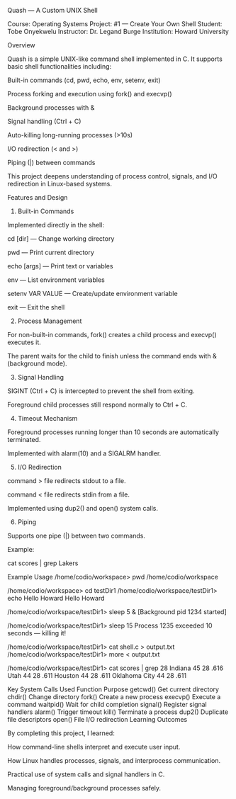 Quash — A Custom UNIX Shell

Course: Operating Systems
Project: #1 — Create Your Own Shell
Student: Tobe Onyekwelu
Instructor: Dr. Legand Burge
Institution: Howard University

 Overview

Quash is a simple UNIX-like command shell implemented in C.
It supports basic shell functionalities including:

Built-in commands (cd, pwd, echo, env, setenv, exit)

Process forking and execution using fork() and execvp()

Background processes with &

Signal handling (Ctrl + C)

Auto-killing long-running processes (>10s)

I/O redirection (< and >)

Piping (|) between commands

This project deepens understanding of process control, signals, and I/O redirection in Linux-based systems.

 Features and Design
1. Built-in Commands

Implemented directly in the shell:

cd [dir] — Change working directory

pwd — Print current directory

echo [args] — Print text or variables

env — List environment variables

setenv VAR VALUE — Create/update environment variable

exit — Exit the shell

2. Process Management

For non-built-in commands, fork() creates a child process and execvp() executes it.

The parent waits for the child to finish unless the command ends with & (background mode).

3. Signal Handling

SIGINT (Ctrl + C) is intercepted to prevent the shell from exiting.

Foreground child processes still respond normally to Ctrl + C.

4. Timeout Mechanism

Foreground processes running longer than 10 seconds are automatically terminated.

Implemented with alarm(10) and a SIGALRM handler.

5. I/O Redirection

command > file redirects stdout to a file.

command < file redirects stdin from a file.

Implemented using dup2() and open() system calls.

6. Piping

Supports one pipe (|) between two commands.

Example:

cat scores | grep Lakers

 Example Usage
/home/codio/workspace> pwd
/home/codio/workspace

/home/codio/workspace> cd testDir1
/home/codio/workspace/testDir1> echo Hello Howard
Hello Howard

/home/codio/workspace/testDir1> sleep 5 &
[Background pid 1234 started]

/home/codio/workspace/testDir1> sleep 15
Process 1235 exceeded 10 seconds — killing it!

/home/codio/workspace/testDir1> cat shell.c > output.txt
/home/codio/workspace/testDir1> more < output.txt

/home/codio/workspace/testDir1> cat scores | grep 28
Indiana 45 28 .616
Utah 44 28 .611
Houston 44 28 .611
Oklahoma City 44 28 .611

 Key System Calls Used
Function	Purpose
getcwd()	Get current directory
chdir()	Change directory
fork()	Create a new process
execvp()	Execute a command
waitpid()	Wait for child completion
signal()	Register signal handlers
alarm()	Trigger timeout
kill()	Terminate a process
dup2()	Duplicate file descriptors
open()	File I/O redirection
 Learning Outcomes

By completing this project, I learned:

How command-line shells interpret and execute user input.

How Linux handles processes, signals, and interprocess communication.

Practical use of system calls and signal handlers in C.

Managing foreground/background processes safely.

